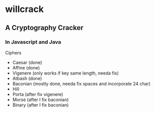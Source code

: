 # willcrack
## A Cryptography Cracker

### In Javascript and Java

Ciphers
- Caesar (done)
- Affine (done)
- Vigenere (only works if key same length, needa fix)
- Atbash (done)
- Baconian (mostly done, needa fix spaces and incorporate 24 char)
- Hill
- Porta (after fix vigenere)
- Morse (after I fix baconian)
- Binary (after I fix baconian)